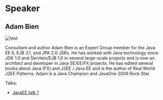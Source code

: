 # Speaker

## Adam Bien

![test](https://parisjug.org/xwiki/wiki/oldversion/download/Speaker/BienAdam/adamBien-h114.jpg)

Consultant and author Adam Bien is an Expert Group member for the Java EE 6, EJB 3.1, and JPA 2.0 JSRs. He has worked with Java technology since JDK 1.0 and Servlets/EJB 1.0 in several large-scale projects and is now an architect and developer in Java SE/EE/FX projects. He has edited several books about Java (FX) and J2EE / Java EE and is the author of Real World J2EE Patterns. Adam is a Java Champion and JavaOne 2009 Rock Star.




Talks:

* [JavaEE talk 1](../talks/20170912-javaEE-1.html)
